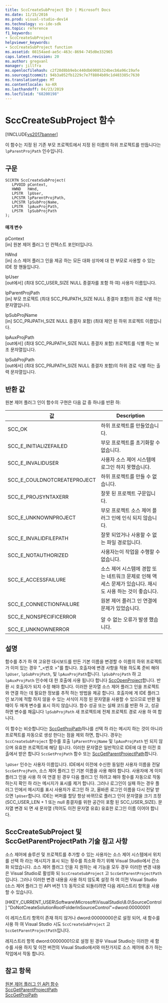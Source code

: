 ```yaml
---
title: SccCreateSubProject 함수 | Microsoft Docs
ms.date: 11/15/2016
ms.prod: visual-studio-dev14
ms.technology: vs-ide-sdk
ms.topic: reference
f1_keywords:
- SccCreateSubProject
helpviewer_keywords:
- SccCreateSubProject function
ms.assetid: 08154aed-ae5c-463c-8694-745d0e332965
caps.latest.revision: 20
ms.author: gregvanl
manager: jillfra
ms.openlocfilehash: c2f28d8bb9ebc440db69085324becb6a96c19afe
ms.sourcegitcommit: 94b3a052fb1229c7e7f8804b09c1d403385c7630
ms.translationtype: MT
ms.contentlocale: ko-KR
ms.lasthandoff: 04/23/2019
ms.locfileid: "68200198"
---
```

# <a name="scccreatesubproject-function"></a>SccCreateSubProject 함수
[!INCLUDE[vs2017banner](../includes/vs2017banner.md)]

이 함수는 지정 된 기존 부모 프로젝트에서 지정 된 이름의 하위 프로젝트를 만듭니다는 `lpParentProjPath` 인수입니다.  
  
## <a name="syntax"></a>구문  
  
```cpp#  
SCCRTN SccCreateSubProject(  
   LPVOID pContext,  
   HWND   hWnd,  
   LPSTR  lpUser,  
   LPCSTR lpParentProjPath,  
   LPCSTR lpSubProjName,  
   LPSTR  lpAuxProjPath,  
   LPSTR  lpSubProjPath  
);  
```  
  
#### <a name="parameters"></a>매개 변수  
 pContext  
 [in] 원본 제어 플러그 인 컨텍스트 포인터입니다.  
  
 hWnd  
 [in] 소스 제어 플러그 인을 제공 하는 모든 대화 상자에 대 한 부모로 사용할 수 있는 IDE 창 핸들입니다.  
  
 lpUser  
 [out에서] (최대 SCC_USER_SIZE NULL 종결자를 포함 하 여) 사용자 이름입니다.  
  
 lpParentProjPath  
 [in] 부모 프로젝트 (최대 SCC_PRJPATH_SIZE NULL 종결자 포함)의 경로 식별 하는 문자열입니다.  
  
 lpSubProjName  
 [in] SCC_PRJPATH_SIZE NULL 종결자 포함) (최대 제안 된 하위 프로젝트 이름입니다.  
  
 lpAuxProjPath  
 [out에서] (최대 SCC_PRJPATH_SIZE NULL 종결자 포함) 프로젝트를 식별 하는 보조 문자열입니다.  
  
 lpSubProjPath  
 [out에서] \(최대 SCC_PRJPATH_SIZE NULL 종결자 포함)의 하위 경로 식별 하는 출력 문자열입니다.  
  
## <a name="return-value"></a>반환 값  
 원본 제어 플러그 인이 함수의 구현은 다음 값 중 하나를 반환 하:  
  
|값|Description|  
|-----------|-----------------|  
|SCC_OK|하위 프로젝트를 만들었습니다.|  
|SCC_E_INITIALIZEFAILED|부모 프로젝트를 초기화할 수 없습니다.|  
|SCC_E_INVALIDUSER|사용자 소스 제어 시스템에 로그인 하지 못했습니다.|  
|SCC_E_COULDNOTCREATEPROJECT|하위 프로젝트를 만들 수 없습니다.|  
|SCC_E_PROJSYNTAXERR|잘못 된 프로젝트 구문입니다.|  
|SCC_E_UNKNOWNPROJECT|부모 프로젝트 소스 제어 플러그 인에 인식 되지 않습니다.|  
|SCC_E_INVALIDFILEPATH|잘못 되었거나 사용할 수 없는 파일 경로입니다.|  
|SCC_E_NOTAUTHORIZED|사용자는이 작업을 수행할 수 없습니다.|  
|SCC_E_ACCESSFAILURE|소스 제어 시스템에 경합 또는 네트워크 문제로 인해 액세스 문제가 있습니다. 재시도 사용 하는 것이 좋습니다.|  
|SCC_E_CONNECTIONFAILURE|원본 제어 플러그 인 연결에 문제가 있었습니다.|  
|SCC_E_NONSPECIFICERROR<br /><br /> SCC_E_UNKNOWNERROR|알 수 없는 오류가 발생 했습니다.|  
  
## <a name="remarks"></a>설명  
 함수를 추가 하 여 고유한 대시보드를 만든 기본 이름을 변경할 수 이름의 하위 프로젝트가 이미 있는 경우 "_\<번호 >"를 합니다. 호출자에 변경 사항을 적용 하도록 준비 해야 `lpUser`, `lpSubProjPath`, 및 `lpAuxProjPath`합니다. `lpSubProjPath` 하 고`lpAuxProjPath` 인수에 대 한 호출에 사용 됩니다 합니다 [SccOpenProject](../extensibility/sccopenproject-function.md)합니다. 반환 시 호출자가 되지 수정 해야 합니다. 이러한 문자열 소스 제어 플러그 인을 프로젝트와 연결 하는 데 필요한 정보를 추적 하는 방법을 제공 합니다. 호출자에 게 IDE 플러그 인 보기에 적합 하지 않을 수 있는 서식이 지정 된 문자열을 사용할 수 있으므로 반환 될 때이 두 매개 변수를 표시 하지 않습니다. 함수 성공 또는 실패 코드를 반환 하 고, 성공 하면 변수를 채웁니다 `lpSubProjPath` 새 프로젝트에 전체 프로젝트 경로 사용 하 여 합니다.  
  
 이 함수는 비슷합니다는 [SccGetProjPath](../extensibility/sccgetprojpath-function.md)하나를 선택 하 라는 메시지 하는 것이 아니라 프로젝트를 자동으로 생성 한다는 점을 제외 하면, 합니다. 경우는 `SccCreateSubProject` 함수를 호출 `lpParentProjName` 및 `lpAuxProjPath` 빈 되지 않으며 유효한 프로젝트에 해당 됩니다. 이러한 문자열은 일반적으로 IDE에 대 한 이전 호출에서 받은 합니다 `SccGetProjPath` 함수 또는 [SccGetParentProjectPath](../extensibility/sccgetparentprojectpath-function.md)합니다.  
  
 `lpUser` 인수는 사용자 이름입니다. IDE에서 이전에 수신한 동일한 사용자 이름을 전달 `SccGetProjPath`, 소스 제어 플러그 인 기본 이름을 사용 해야 합니다. 사용자에 게 이미 플러그 인을 사용 하 여 연결 된 경우 다음 플러그 인 하려고 해야 함수를 자동으로 작동 하는지 확인 하 라는 메시지가 표시를 제거 합니다. 그러나 로그인이 실패 하는 경우 플러그 인에서 메시지를 표시 사용자가 로그인 하 고, 올바른 로그인 이름을 다시 전달 받으면 `lpUser`합니다. IDE는 버퍼를 할당 항상 바뀌므로 플러그 인이 문자열을 크기 조정 (SCC_USER_LEN + 1 또는 null 종결자를 위한 공간이 포함 된 SCC_USER_SIZE). 문자열 변경 되 면 새 문자열 (적어도 이전 문자열 유효) 유효한 로그인 이름 이어야 합니다.  
  
## <a name="technical-notes-for-scccreatesubproject-and-sccgetparentprojectpath"></a>SccCreateSubProject 및 SccGetParentProjectPath 기술 참고 사항  
 소스 제어에 솔루션 및 프로젝트를 추가할 수 있는 사용자는 소스 제어 시스템에서 위치를 선택 하 라는 메시지가 표시 되는 횟수를 최소화 하기 위해 Visual Studio에서 간소화 되었습니다. 소스 제어 플러그 인을 지 원하는 새 기능을 모두 경우 이러한 변경 내용은 Visual Studio로 활성화 되 `SccCreateSubProject` 고 `SccGetParentProjectPath`입니다. 그러나 이러한 변경 내용을 사용 하지 않도록 설정 하 여 이전 Visual Studio (소스 제어 플러그 인 API 버전 1.1) 동작으로 되돌리려면 다음 레지스트리 항목을 사용할 수 있습니다.  
  
 [HKEY_CURRENT_USER\Software\Microsoft\VisualStudio\8.0\SourceControl] "DoNotCreateSolutionRootFolderInSourceControl"=dword:00000001  
  
 이 레지스트리 항목이 존재 하지 않거나 dword:00000000은로 설정 되어, 새 함수를 사용 하 여 Visual Studio 시도 `SccCreateSubProject` 고 `SccGetParentProjectPath`입니다.  
  
 레지스트리 항목 dword:00000001으로 설정 된 경우 Visual Studio는 이러한 새 함수를 사용 하지 및 이전 버전의 Visual Studio에서와 마찬가지로 소스 제어에 추가 하는 작업에서 작동 합니다.  
  
## <a name="see-also"></a>참고 항목  
 [원본 제어 플러그 인 API 함수](../extensibility/source-control-plug-in-api-functions.md)   
 [SccGetParentProjectPath](../extensibility/sccgetparentprojectpath-function.md)   
 [SccGetProjPath](../extensibility/sccgetprojpath-function.md)
